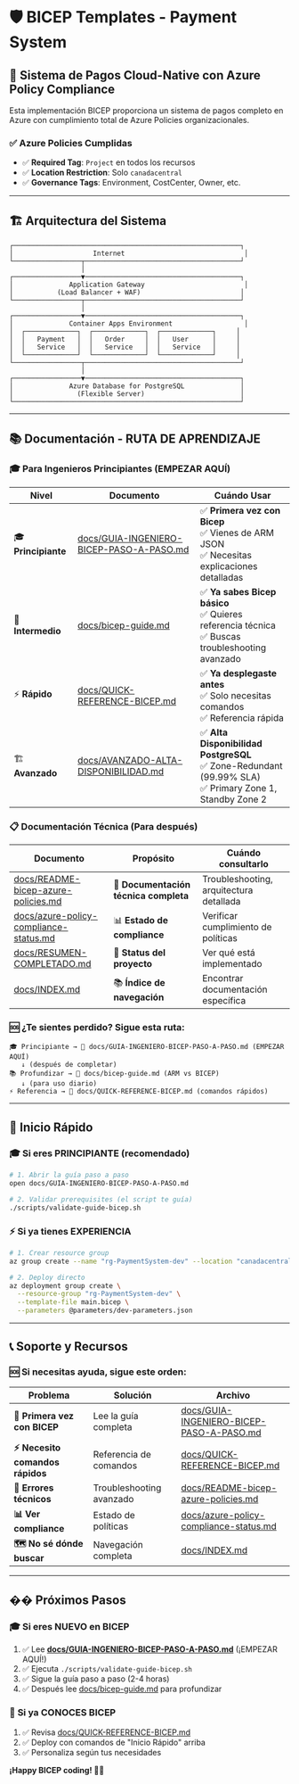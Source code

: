 # 🛡️ BICEP Templates - Payment System

## 🎯 Sistema de Pagos Cloud-Native con Azure Policy Compliance

Esta implementación BICEP proporciona un sistema de pagos completo en Azure con cumplimiento total de Azure Policies organizacionales.

### ✅ Azure Policies Cumplidas
- ✅ **Required Tag**: `Project` en todos los recursos
- ✅ **Location Restriction**: Solo `canadacentral`
- ✅ **Governance Tags**: Environment, CostCenter, Owner, etc.

---

## 🏗️ Arquitectura del Sistema

```
┌─────────────────────────────────────────────────────────┐
│                    Internet                              │
└─────────────────┬───────────────────────────────────────┘
                  │
┌─────────────────▼───────────────────────────────────────┐
│              Application Gateway                         │
│           (Load Balancer + WAF)                         │
└─────────────────┬───────────────────────────────────────┘
                  │
┌─────────────────▼───────────────────────────────────────┐
│              Container Apps Environment                  │
│  ┌─────────────┐  ┌─────────────┐  ┌─────────────┐     │
│  │   Payment   │  │   Order     │  │   User      │     │
│  │   Service   │  │   Service   │  │   Service   │     │
│  └─────────────┘  └─────────────┘  └─────────────┘     │
└─────────────────┬───────────────────────────────────────┘
                  │
┌─────────────────▼───────────────────────────────────────┐
│              Azure Database for PostgreSQL              │
│                (Flexible Server)                        │
└─────────────────────────────────────────────────────────┘
```

---

## 📚 Documentación - RUTA DE APRENDIZAJE

### 🎓 **Para Ingenieros Principiantes (EMPEZAR AQUÍ)**

| **Nivel** | **Documento** | **Cuándo Usar** |
|-----------|---------------|----------------|
| 🎓 **Principiante** | [docs/GUIA-INGENIERO-BICEP-PASO-A-PASO.md](./docs/GUIA-INGENIERO-BICEP-PASO-A-PASO.md) | ✅ **Primera vez con Bicep**<br/>✅ Vienes de ARM JSON<br/>✅ Necesitas explicaciones detalladas |
| 📖 **Intermedio** | [docs/bicep-guide.md](./docs/bicep-guide.md) | ✅ **Ya sabes Bicep básico**<br/>✅ Quieres referencia técnica<br/>✅ Buscas troubleshooting avanzado |
| ⚡ **Rápido** | [docs/QUICK-REFERENCE-BICEP.md](./docs/QUICK-REFERENCE-BICEP.md) | ✅ **Ya desplegaste antes**<br/>✅ Solo necesitas comandos<br/>✅ Referencia rápida |
| 🏗️ **Avanzado** | [docs/AVANZADO-ALTA-DISPONIBILIDAD.md](./docs/AVANZADO-ALTA-DISPONIBILIDAD.md) | ✅ **Alta Disponibilidad PostgreSQL**<br/>✅ Zone-Redundant (99.99% SLA)<br/>✅ Primary Zone 1, Standby Zone 2 |

### 📋 **Documentación Técnica (Para después)**

| **Documento** | **Propósito** | **Cuándo consultarlo** |
|---------------|---------------|----------------------|
| [docs/README-bicep-azure-policies.md](./docs/README-bicep-azure-policies.md) | 📖 **Documentación técnica completa** | Troubleshooting, arquitectura detallada |
| [docs/azure-policy-compliance-status.md](./docs/azure-policy-compliance-status.md) | 📊 **Estado de compliance** | Verificar cumplimiento de políticas |
| [docs/RESUMEN-COMPLETADO.md](./docs/RESUMEN-COMPLETADO.md) | 🎯 **Status del proyecto** | Ver qué está implementado |
| [docs/INDEX.md](./docs/INDEX.md) | 📚 **Índice de navegación** | Encontrar documentación específica |

### 🆘 **¿Te sientes perdido? Sigue esta ruta:**
```
🎓 Principiante → 📖 docs/GUIA-INGENIERO-BICEP-PASO-A-PASO.md (EMPEZAR AQUÍ)
   ↓ (después de completar)
📚 Profundizar → 📖 docs/bicep-guide.md (ARM vs BICEP)
   ↓ (para uso diario)
⚡ Referencia → 📖 docs/QUICK-REFERENCE-BICEP.md (comandos rápidos)
```

---

## 🚀 Inicio Rápido

### 🎓 **Si eres PRINCIPIANTE (recomendado)**
```bash
# 1. Abrir la guía paso a paso
open docs/GUIA-INGENIERO-BICEP-PASO-A-PASO.md

# 2. Validar prerequisites (el script te guía)
./scripts/validate-guide-bicep.sh
```

### ⚡ **Si ya tienes EXPERIENCIA**
```bash
# 1. Crear resource group
az group create --name "rg-PaymentSystem-dev" --location "canadacentral"

# 2. Deploy directo
az deployment group create \
  --resource-group "rg-PaymentSystem-dev" \
  --template-file main.bicep \
  --parameters @parameters/dev-parameters.json
```

---

## 📞 Soporte y Recursos

### 🆘 **Si necesitas ayuda, sigue este orden:**

| **Problema** | **Solución** | **Archivo** |
|--------------|--------------|-------------|
| **🚀 Primera vez con BICEP** | Lee la guía completa | [docs/GUIA-INGENIERO-BICEP-PASO-A-PASO.md](./docs/GUIA-INGENIERO-BICEP-PASO-A-PASO.md) |
| **⚡ Necesito comandos rápidos** | Referencia de comandos | [docs/QUICK-REFERENCE-BICEP.md](./docs/QUICK-REFERENCE-BICEP.md) |
| **🔧 Errores técnicos** | Troubleshooting avanzado | [docs/README-bicep-azure-policies.md](./docs/README-bicep-azure-policies.md) |
| **📊 Ver compliance** | Estado de políticas | [docs/azure-policy-compliance-status.md](./docs/azure-policy-compliance-status.md) |
| **🗺️ No sé dónde buscar** | Navegación completa | [docs/INDEX.md](./docs/INDEX.md) |

---

## �� Próximos Pasos

### 🎓 **Si eres NUEVO en BICEP**
1. ✅ Lee **[docs/GUIA-INGENIERO-BICEP-PASO-A-PASO.md](./docs/GUIA-INGENIERO-BICEP-PASO-A-PASO.md)** (¡EMPEZAR AQUÍ!)
2. ✅ Ejecuta `./scripts/validate-guide-bicep.sh`
3. ✅ Sigue la guía paso a paso (2-4 horas)
4. ✅ Después lee [docs/bicep-guide.md](./docs/bicep-guide.md) para profundizar

### 🚀 **Si ya CONOCES BICEP**
1. ✅ Revisa [docs/QUICK-REFERENCE-BICEP.md](./docs/QUICK-REFERENCE-BICEP.md)
2. ✅ Deploy con comandos de "Inicio Rápido" arriba
3. ✅ Personaliza según tus necesidades

**¡Happy BICEP coding! 🚀✨**
